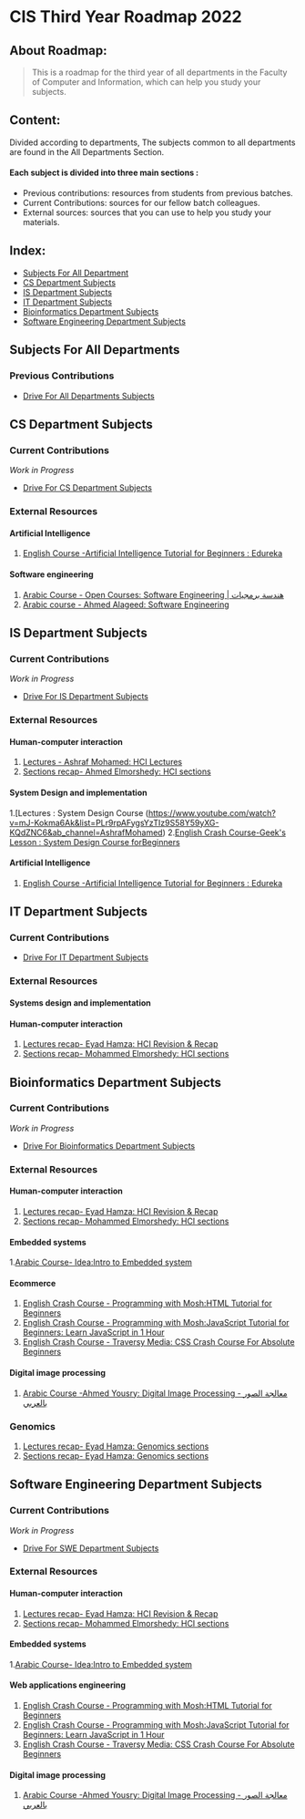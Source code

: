 # CIS Third Year Roadmap 2022

## About Roadmap:
> This is a roadmap for the third year of all departments in the Faculty of Computer and Information, which can help you study your subjects.

## Content:
Divided according to departments, The subjects common to all departments are found in the All Departments Section.

#### Each subject is divided into three main sections :
- Previous contributions: resources from students from previous batches.
- Current Contributions:  sources for our fellow batch colleagues.
- External sources: sources that you can use to help you study your materials.

## Index:
- [Subjects For All Department](#Subjects-For-All-Department)
- [CS Department Subjects](#CS-Department-Subjects)
- [IS Department Subjects](#IS-Department-Subjects)
- [IT Department Subjects](#IT-Department-Subjects)
- [Bioinformatics Department Subjects](#Bioinformatics-Department-Subjects)
- [Software Engineering Department Subjects](#Software-Engineering-Department-Subjects)


## Subjects For All Departments


### Previous Contributions
- [Drive For All Departments Subjects](https://drive.google.com/drive/folders/19G5npgw0notNP1nZ6BcY7V_9ddMnO8CR)


## CS Department Subjects

### Current Contributions
_Work in Progress_

- [Drive For CS Department Subjects](https://drive.google.com/drive/folders/1vIXUxY3eOMcwiT7puyJ3WzwGbv8_t3VE)

### External Resources 

#### Artificial Intelligence
1. [English Course -Artificial Intelligence Tutorial for Beginners : Edureka](https://www.youtube.com/watch?v=JMUxmLyrhSk&ab_channel=edureka%21)
#### Software engineering
1. [Arabic Course - Open Courses: Software Engineering  | هندسة برمجيات](https://www.youtube.com/watch?v=23wr24zdmQM&list=PL08ef9eJxtJZvt5BOsT46vN6kWnflVKH4)
2. [Arabic course - Ahmed Alageed: Software Engineering ](https://www.youtube.com/playlist?list=PLquXYvvn8Qk-Yb-ytydSIePeSwTtQmPSX)

## IS Department Subjects

### Current Contributions
_Work in Progress_

- [Drive For IS Department Subjects](https://drive.google.com/drive/folders/1YnM1A9wRpraZkcHrE-C2ad8xyzK0AesJ)


### External Resources 

####  Human-computer interaction
1. [Lectures - Ashraf Mohamed: HCI Lectures](https://www.youtube.com/watch?v=FwzaOznULmQ&list=PLr9rpAFygsYzMblXdp0WodNAT4zNvXMQa&ab_channel=AshrafMohamed)
2. [Sections recap- Ahmed Elmorshedy: HCI sections](https://www.youtube.com/watch?v=TXpQYcyj89s&list=PLIzoD6CTXb39pvum_XWu_qIYB4ujkRezL)
#### System Design and implementation
1.[Lectures : System Design Course (https://www.youtube.com/watch?v=mJ-Kokma6Ak&list=PLr9rpAFygsYzTIz9S58Y59yXG-KQdZNC6&ab_channel=AshrafMohamed)
2.[English Crash Course-Geek's Lesson : System Design Course forBeginners](https://www.youtube.com/watch?v=MbjObHmDbZo&ab_channel=Geek%27sLesson)

#### Artificial Intelligence
1. [English Course -Artificial Intelligence Tutorial for Beginners : Edureka](https://www.youtube.com/watch?v=JMUxmLyrhSk&ab_channel=edureka%21)


## IT Department Subjects

### Current Contributions
- [Drive For IT Department Subjects](https://drive.google.com/drive/folders/1JG20GIsCh96VbtSToLU-LmfMxDOf9207)

### External Resources 
#### Systems design and implementation

####  Human-computer interaction
1. [Lectures recap- Eyad Hamza: HCI Revision & Recap](https://www.youtube.com/watch?v=Q5y9qViQb-Y&list=PLIzoD6CTXb3_Vcbg4V0q60VMxSDK8chPm&ab_channel=EyadHamza-%CF%80%27sSpace)
2. [Sections recap- Mohammed Elmorshedy: HCI sections](https://www.youtube.com/watch?v=TXpQYcyj89s&list=PLIzoD6CTXb39pvum_XWu_qIYB4ujkRezL)

## Bioinformatics Department Subjects

### Current Contributions
_Work in Progress_

- [Drive For Bioinformatics Department Subjects](https://drive.google.com/drive/folders/1RDmYpQLr7ILrRttfPf4MMABE2BgwbUOR)

### External Resources 
####  Human-computer interaction
1. [Lectures recap- Eyad Hamza: HCI Revision & Recap](https://www.youtube.com/watch?v=Q5y9qViQb-Y&list=PLIzoD6CTXb3_Vcbg4V0q60VMxSDK8chPm&ab_channel=EyadHamza-%CF%80%27sSpace)
2. [Sections recap- Mohammed Elmorshedy: HCI sections](https://www.youtube.com/watch?v=TXpQYcyj89s&list=PLIzoD6CTXb39pvum_XWu_qIYB4ujkRezL)
####  Embedded systems
1.[Arabic  Course- Idea:Intro to Embedded system](https://www.youtube.com/playlist?list=PL6XhtJWb6Qa-inO_qYtlG2RkZV7itreUX)
####  Ecommerce
1. [English Crash Course - Programming with Mosh:HTML Tutorial for Beginners](https://www.youtube.com/watch?v=qz0aGYrrlhU&ab_channel=ProgrammingwithMosh)
2. [English Crash Course - Programming with Mosh:JavaScript Tutorial for Beginners: Learn JavaScript in 1 Hour](https://www.youtube.com/watch?v=W6NZfCO5SIk&ab_channel=ProgrammingwithMosh)
3. [English Crash Course - Traversy Media: CSS Crash Course For Absolute Beginners](https://www.youtube.com/watch?v=yfoY53QXEnI&ab_channel=TraversyMedia)

####  Digital image processing
1. [Arabic Course -Ahmed Yousry: Digital Image Processing - معالجة الصور بالعربي](https://www.youtube.com/playlist?list=PLPBnj6azlABbhxzgKfmwNFVXbq2UVEPtm)

### Genomics
1. [Lectures recap- Eyad Hamza: Genomics sections](https://www.youtube.com/watch?v=eMe7rphw5-0&list=PLIzoD6CTXb38QZmCeBt05hJA6ETrqoW0u)
2. [Sections recap- Eyad Hamza: Genomics sections](https://www.youtube.com/watch?v=gl9MM0uA-2o&list=PLIzoD6CTXb3_2cDB3zO37mOt2YOirX8qS)

## Software Engineering Department Subjects

### Current Contributions
_Work in Progress_

- [Drive For SWE Department Subjects](https://drive.google.com/drive/folders/1PYYJKiqB_W8yzwmgBaiaorO3t19W2vtU)

### External Resources 
####  Human-computer interaction
1. [Lectures recap- Eyad Hamza: HCI Revision & Recap](https://www.youtube.com/watch?v=Q5y9qViQb-Y&list=PLIzoD6CTXb3_Vcbg4V0q60VMxSDK8chPm&ab_channel=EyadHamza-%CF%80%27sSpace)
2. [Sections recap- Mohammed Elmorshedy: HCI sections](https://www.youtube.com/watch?v=TXpQYcyj89s&list=PLIzoD6CTXb39pvum_XWu_qIYB4ujkRezL)
####  Embedded systems
1.[Arabic  Course- Idea:Intro to Embedded system](https://www.youtube.com/playlist?list=PL6XhtJWb6Qa-inO_qYtlG2RkZV7itreUX)
####  Web applications engineering
1. [English Crash Course - Programming with Mosh:HTML Tutorial for Beginners](https://www.youtube.com/watch?v=qz0aGYrrlhU&ab_channel=ProgrammingwithMosh)
2. [English Crash Course - Programming with Mosh:JavaScript Tutorial for Beginners: Learn JavaScript in 1 Hour](https://www.youtube.com/watch?v=W6NZfCO5SIk&ab_channel=ProgrammingwithMosh)
3. [English Crash Course - Traversy Media: CSS Crash Course For Absolute Beginners](https://www.youtube.com/watch?v=yfoY53QXEnI&ab_channel=TraversyMedia)

####  Digital image processing
1. [Arabic Course -Ahmed Yousry: Digital Image Processing - معالجة الصور بالعربي](https://www.youtube.com/playlist?list=PLPBnj6azlABbhxzgKfmwNFVXbq2UVEPtm)
